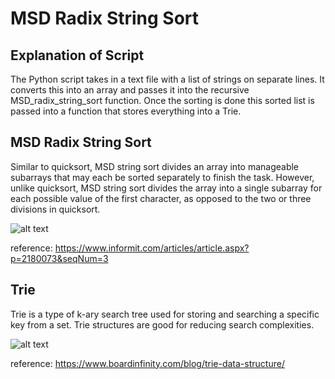 # MSD Radix String Sort

## Explanation of Script
The Python script takes in a text file with a list of strings on separate lines.
It converts this into an array and passes it into the recursive MSD_radix_string_sort function.
Once the sorting is done this sorted list is passed into a function that stores everything into a Trie.


## MSD Radix String Sort
Similar to quicksort, MSD string sort divides an array into manageable subarrays that may each be sorted separately to finish the task. However, unlike quicksort, MSD string sort divides the array into a single subarray for each possible value of the first character, as opposed to the two or three divisions in quicksort.

![alt text](https://ptgmedia.pearsoncmg.com/images/exc01_9780133799118/elementLinks/05fig11.jpg)

reference: https://www.informit.com/articles/article.aspx?p=2180073&seqNum=3

## Trie
Trie is a type of k-ary search tree used for storing and searching a specific key from a set. Trie structures are good for reducing search complexities.

![alt text](https://www.boardinfinity.com/blog/content/images/2023/02/Trie-1.png)

reference: https://www.boardinfinity.com/blog/trie-data-structure/
